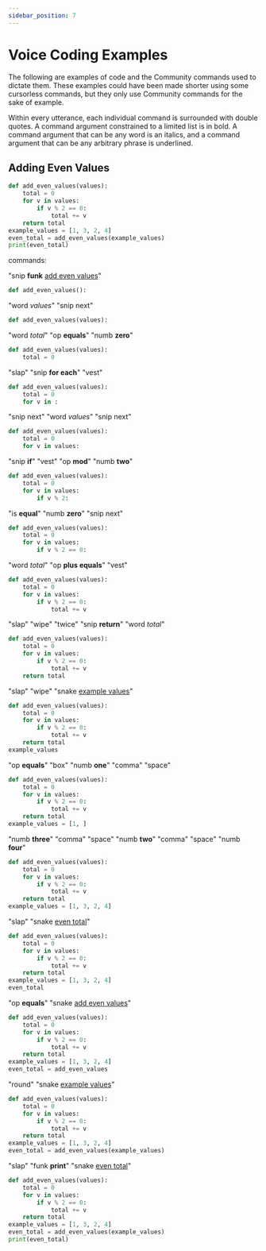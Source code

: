 ```yaml
---
sidebar_position: 7
---
```


# Voice Coding Examples

The following are examples of code and the Community commands used to dictate them. These examples could have been made shorter using some cursorless commands, but they only use Community commands for the sake of example.

Within every utterance, each individual command is surrounded with double quotes. A command argument constrained to a limited list is in bold. A command argument that can be any word is an italics, and a command argument that can be any arbitrary phrase is underlined.

## Adding Even Values

```python
def add_even_values(values):
    total = 0
    for v in values:
        if v % 2 == 0:
            total += v
    return total
example_values = [1, 3, 2, 4]
even_total = add_even_values(example_values)
print(even_total)
```

commands:

"snip <b>funk</b> <u>add even values</u>"

```python
def add_even_values():

```

"word <i>values</i>" "snip next"

```python
def add_even_values(values):

```

"word <i>total</i>" "op <b>equals</b>" "numb <b>zero</b>"

```python
def add_even_values(values):
    total = 0
```

"slap" "snip <b>for each</b>" "vest"

```python
def add_even_values(values):
    total = 0
    for v in :

```

"snip next" "word <i>values</i>" "snip next"

```python
def add_even_values(values):
    total = 0
    for v in values:

```

"snip <b>if</b>" "vest" "op <b>mod</b>" "numb <b>two</b>"

```python
def add_even_values(values):
    total = 0
    for v in values:
        if v % 2:

```

"is <b>equal</b>" "numb <b>zero</b>" "snip next"

```python
def add_even_values(values):
    total = 0
    for v in values:
        if v % 2 == 0:

```

"word <i>total</i>" "op <b>plus equals</b>" "vest"

```python
def add_even_values(values):
    total = 0
    for v in values:
        if v % 2 == 0:
            total += v
```

"slap" "wipe" "twice" "snip <b>return</b>" "word <i>total</i>"

```python
def add_even_values(values):
    total = 0
    for v in values:
        if v % 2 == 0:
            total += v
    return total
```

"slap" "wipe" "snake <u>example values</u>"

```python
def add_even_values(values):
    total = 0
    for v in values:
        if v % 2 == 0:
            total += v
    return total
example_values
```

"op <b>equals</b>" "box" "numb <b>one</b>" "comma" "space"

```python
def add_even_values(values):
    total = 0
    for v in values:
        if v % 2 == 0:
            total += v
    return total
example_values = [1, ]
```

"numb <b>three</b>" "comma" "space" "numb <b>two</b>" "comma" "space" "numb <b>four</b>"

```python
def add_even_values(values):
    total = 0
    for v in values:
        if v % 2 == 0:
            total += v
    return total
example_values = [1, 3, 2, 4]
```

"slap" "snake <u>even total</u>"

```python
def add_even_values(values):
    total = 0
    for v in values:
        if v % 2 == 0:
            total += v
    return total
example_values = [1, 3, 2, 4]
even_total
```

"op <b>equals</b>" "snake <u>add even values</u>"

```python
def add_even_values(values):
    total = 0
    for v in values:
        if v % 2 == 0:
            total += v
    return total
example_values = [1, 3, 2, 4]
even_total = add_even_values
```

"round" "snake <u>example values</u>"

```python
def add_even_values(values):
    total = 0
    for v in values:
        if v % 2 == 0:
            total += v
    return total
example_values = [1, 3, 2, 4]
even_total = add_even_values(example_values)
```

"slap" "funk <b>print</b>" "snake <u>even total</u>"

```python
def add_even_values(values):
    total = 0
    for v in values:
        if v % 2 == 0:
            total += v
    return total
example_values = [1, 3, 2, 4]
even_total = add_even_values(example_values)
print(even_total)
```
